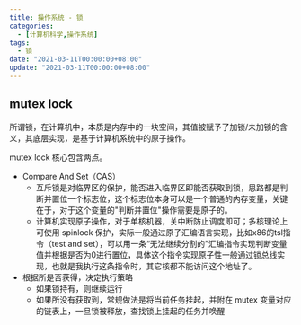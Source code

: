 ```yaml
---
title: 操作系统 - 锁
categories: 
  - [计算机科学,操作系统]
tags:
  - 锁
date: "2021-03-11T00:00:00+08:00"
update: "2021-03-11T00:00:00+08:00"
---
```


## mutex lock

所谓锁，在计算机中，本质是内存中的一块空间，其值被赋予了加锁/未加锁的含义，其底层实现，是基于计算机系统中的原子操作。

mutex lock 核心包含两点。

- Compare And Set（CAS）
  - 互斥锁是对临界区的保护，能否进入临界区即能否获取到锁，思路都是判断并置位一个标志位，这个标志位本身可以是一个普通的内存变量，关键在于，对于这个变量的"判断并置位"操作需要是原子的。
  - 计算机实现原子操作，对于单核机器，关中断防止调度即可；多核理论上可使用 spinlock 保护，实际一般通过原子汇编语言实现，比如x86的tsl指令（test and set），可以用一条“无法继续分割的”汇编指令实现判断变量值并根据是否为0进行置位，具体这个指令实现原子性一般通过锁总线实现，也就是我执行这条指令时，其它核都不能访问这个地址了。
- 根据所是否获得，决定执行策略
  - 如果锁持有，则继续运行
  - 如果所没有获取到，常规做法是将当前任务挂起，并附在 mutex 变量对应的链表上，一旦锁被释放，查找锁上挂起的任务并唤醒

